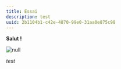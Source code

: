 ```yaml
---
title: Essai
description: test
uuid: 2b1104b1-c42e-4870-99e0-31aa0e875c98
---
```

**Salut !**

![null](/uploads/med.jpeg)

_test_
